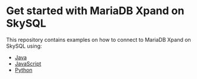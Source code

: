 # Get started with MariaDB Xpand on SkySQL

This repository contains examples on how to connect to MariaDB Xpand on SkySQL using:

 * [Java](/java-quickstart/)
 * [JavaScript](/javascript-quickstart/)
 * [Python](/python-quickstart/)
